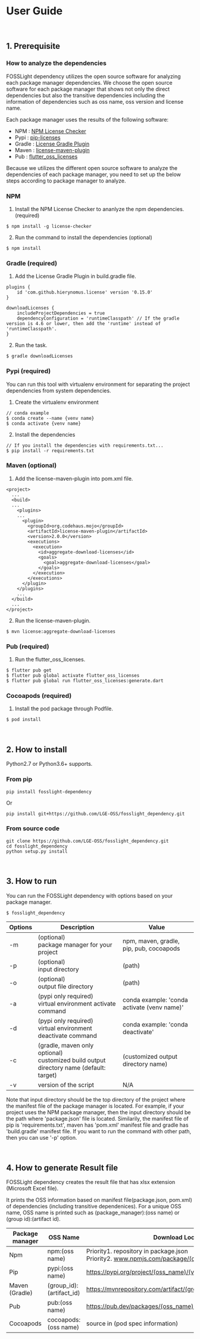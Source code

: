 # User Guide 
<br>

## 1. Prerequisite
### How to analyze the dependencies
FOSSLight dependency utilizes the open source software for analyzing each package manager dependencies. We choose the open source software for each package manager that shows not only the direct dependencies but also the transitive dependencies including the information of dependencies such as oss name, oss version and license name.

Each package manager uses the results of the following software:
- NPM : [NPM License Checker](https://github.com/davglass/license-checker)
- Pypi : [pip-licenses](https://github.com/raimon49/pip-licenses)
- Gradle : [License Gradle Plugin](https://github.com/hierynomus/license-gradle-plugin)
- Maven : [license-maven-plugin](https://github.com/mojohaus/license-maven-plugin)
- Pub : [flutter_oss_licenses](https://github.com/espresso3389/flutter_oss_licenses)

Because we utilizes the different open source software to analyze the dependencies of each package manager, you need to set up the below steps according to package manager to analyze.

### NPM
1. Install the NPM License Checker to ananlyze the npm dependencies. (required)
```
$ npm install -g license-checker
```
2. Run the command to install the dependencies (optional)
```
$ npm install
```

### Gradle (required)
1. Add the License Gradle Plugin in build.gradle file.
```
plugins {
    id 'com.github.hierynomus.license' version '0.15.0'
}
 
downloadLicenses {
    includeProjectDependencies = true
    dependencyConfiguration = 'runtimeClasspath' // If the gradle version is 4.6 or lower, then add the 'runtime' instead of 'runtimeClasspath'.
}
```
2. Run the task.
```
$ gradle downloadLicenses
```

### Pypi (required)
You can run this tool with virtualenv environment for separating the project dependencies from system dependencies.
1. Create the virtualenv environment
```
// conda example
$ conda create --name {venv name}
$ conda activate {venv name}
```
2. Install the dependencies
```
// If you install the dependencies with requirements.txt...
$ pip install -r requirements.txt
```

### Maven (optional)
1. Add the license-maven-plugin into pom.xml file.
```
<project>
  ...
  <build>
  ...
    <plugins>
    ...
      <plugin>
        <groupId>org.codehaus.mojo</groupId>
        <artifactId>license-maven-plugin</artifactId>
        <version>2.0.0</version>
        <executions>
          <execution>
            <id>aggregate-download-licenses</id>
            <goals>
              <goal>aggregate-download-licenses</goal>
            </goals>
          </execution>
        </executions>
      </plugin>
    </plugins>
    ...
  </build>
  ...
</project>
```
2. Run the license-maven-plugin.
```
$ mvn license:aggregate-download-licenses
```

### Pub (required)
1. Run the flutter_oss_licenses.
```
$ flutter pub get
$ flutter pub global activate flutter_oss_licenses
$ flutter pub global run flutter_oss_licenses:generate.dart
```


### Cocoapods (required)
1. Install the pod package through Podfile.
```
$ pod install
```

<br>

## 2. How to install
Python2.7 or Python3.6+ supports.
### From pip
```
pip install fosslight-dependency
```
Or
```
pip install git+https://github.com/LGE-OSS/fosslight_dependency.git
```
### From source code
```
git clone https://github.com/LGE-OSS/fosslight_dependency.git
cd fosslight_dependency
python setup.py install
```

<br>

## 3. How to run
You can run the FOSSLight dependency with options based on your package manager.
```
$ fosslight_dependency
```
| Options | Description | Value |
| --------- | ------------- | ------- |
| -m | (optional) <br> package manager for your project | npm, maven, gradle, pip, pub, cocoapods |
| -p | (optional) <br> input directory | (path) |
| -o | (optional) <br> output file directory | (path) |
| -a | (pypi only required) <br> virtual environment activate command | conda example: 'conda activate (venv name)' |
| -d | (pypi only required) <br> virtual environment deactivate command | conda example: 'conda deactivate' |
| -c | (gradle, maven only optional) <br> customized build output directory name (default: target) | (customized output directory name) |
| -v | version of the script | N/A |

Note that input directory should be the top directory of the project where the manifest file of the package manager is located.
For example, if your project uses the NPM package manager, then the input directory should be the path where 'package.json' file is located.
Similarily, the manifest file of pip is 'requirements.txt', maven has 'pom.xml' manifest file and gradle has 'build.gradle' manifest file.
If you want to run the command with other path, then you can use '-p' option.


<br>

## 4. How to generate Result file
FOSSLight dependency creates the result file that has xlsx extension (Microsoft Excel file).

It prints the OSS information based on manifest file(package.json, pom.xml) of dependencies (including transitive dependenices).
For a unique OSS name, OSS name is printed such as (package_manager):(oss name) or (group id):(artifact id).

| Package manager | OSS Name           | Download Location | Homepage |
| --------------- | ------------------ | ----------------- | -------- |
| Npm             | npm:(oss name)     | Priority1. repository in package.json <br> Priority2. www.npmjs.com/package/(oss_name)/v/(oss_version) | www.npmjs.com/package/(oss_name) |
| Pip             | pypi:(oss name)    | https://pypi.org/project/(oss_name)/(version) | homepage in (pip show) information |
| Maven (Gradle) | (group_id):(artifact_id) | https://mvnrepository.com/artifact/(group_id)/(artifact_id)/(version) | https://mvnrepository.com/artifact/(group_id)/(artifact_id) |
| Pub             | pub:(oss name)         | https://pub.dev/packages/(oss_name)/versions/(version) | homepage in (pub information) |
| Cocoapods       | cocoapods:(oss name)         | source in (pod spec information)  | https://cocoapods.org/(oss name) |


